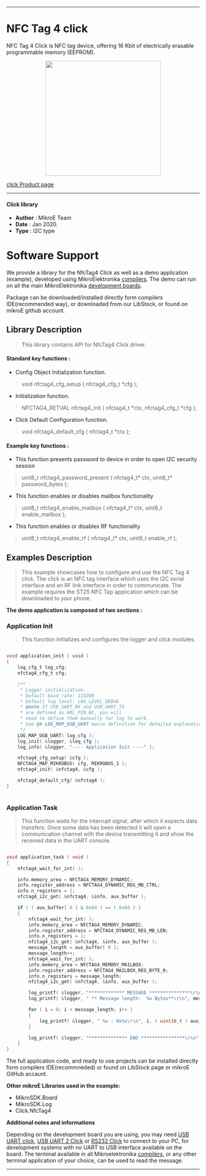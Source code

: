 

---
# NFC Tag 4  click

NFC Tag 4 Click is NFC tag device, offering 16 Kbit of electrically erasable
programmable memory (EEPROM). 

<p align="center">
  <img src="https://download.mikroe.com/images/click_for_ide/nfctag4_click.png" height=300px>
</p>

[click Product page](https://www.mikroe.com/nfc-tag-4-click)

---


#### Click library 

- **Author**        : MikroE Team
- **Date**          : Jan 2020.
- **Type**          : I2C type


# Software Support

We provide a library for the NfcTag4 Click 
as well as a demo application (example), developed using MikroElektronika 
[compilers](https://shop.mikroe.com/compilers). 
The demo can run on all the main MikroElektronika [development boards](https://shop.mikroe.com/development-boards).

Package can be downloaded/installed directly form compilers IDE(recommended way), or downloaded from our LibStock, or found on mikroE github account. 

## Library Description

> This library contains API for NfcTag4 Click driver.

#### Standard key functions :

- Config Object Initialization function.
> void nfctag4_cfg_setup ( nfctag4_cfg_t *cfg ); 
 
- Initialization function.
> NFCTAG4_RETVAL nfctag4_init ( nfctag4_t *ctx, nfctag4_cfg_t *cfg );

- Click Default Configuration function.
> void nfctag4_default_cfg ( nfctag4_t *ctx );


#### Example key functions :

- This function presents password to device in order to open I2C security session
> uint8_t nfctag4_password_present ( nfctag4_t* ctx, uint8_t* password_bytes );
 
- This function enables or disables mailbox functionality
> uint8_t nfctag4_enable_mailbox ( nfctag4_t* ctx, uint8_t enable_mailbox );

- This function enables or disables RF functionality
> uint8_t nfctag4_enable_rf ( nfctag4_t* ctx, uint8_t enable_rf );

## Examples Description

> This example showcases how to configure and use the NFC Tag 4 click. The click is an NFC tag 
> interface which uses the I2C serial interface and an RF link interface in order to communicate.
> The example requires the ST25 NFC Tap application which can be downloaded to your phone.


**The demo application is composed of two sections :**

### Application Init 

> This function initializes and configures the logger and click modules.

```c

void application_init ( void )
{
    log_cfg_t log_cfg;
    nfctag4_cfg_t cfg;

    /** 
     * Logger initialization.
     * Default baud rate: 115200
     * Default log level: LOG_LEVEL_DEBUG
     * @note If USB_UART_RX and USB_UART_TX 
     * are defined as HAL_PIN_NC, you will 
     * need to define them manually for log to work. 
     * See @b LOG_MAP_USB_UART macro definition for detailed explanation.
     */
    LOG_MAP_USB_UART( log_cfg );
    log_init( &logger, &log_cfg );
    log_info( &logger, "---- Application Init ----" );

    nfctag4_cfg_setup( &cfg );
    NFCTAG4_MAP_MIKROBUS( cfg, MIKROBUS_1 );
    nfctag4_init( &nfctag4, &cfg );

    nfctag4_default_cfg( &nfctag4 );
}
  
```

### Application Task

> This function waits for the interrupt signal, after which it expects data transfers. Once
> some data has been detected it will open a communication channel with the device transmitting
> it and show the received data in the UART console.

```c

void application_task ( void )
{
    nfctag4_wait_for_int( );

    info.memory_area = NFCTAG4_MEMORY_DYNAMIC;
    info.register_address = NFCTAG4_DYNAMIC_REG_MB_CTRL;
    info.n_registers = 1;
    nfctag4_i2c_get( &nfctag4, &info, aux_buffer );

    if ( ( aux_buffer[ 0 ] & 0x04 ) == ( 0x04 ) )
    {
        nfctag4_wait_for_int( );
        info.memory_area = NFCTAG4_MEMORY_DYNAMIC;
        info.register_address = NFCTAG4_DYNAMIC_REG_MB_LEN;
        info.n_registers = 1;
        nfctag4_i2c_get( &nfctag4, &info, aux_buffer );
        message_length = aux_buffer[ 0 ];
        message_length++;
        nfctag4_wait_for_int( );
        info.memory_area = NFCTAG4_MEMORY_MAILBOX;
        info.register_address = NFCTAG4_MAILBOX_REG_BYTE_0;
        info.n_registers = message_length;
        nfctag4_i2c_get( &nfctag4, &info, aux_buffer );

        log_printf( &logger, "************* MESSAGE ***************\r\n" );
        log_printf( &logger, " ** Message length:  %u Bytes**\r\n", message_length );

        for ( i = 0; i < message_length; i++ )
        {
            log_printf( &logger, " %u : 0x%x\r\n", i, ( uint16_t ) aux_buffer[ i ] );
        }

        log_printf( &logger, "************** END ****************\r\n" );
    }
}  

```

The full application code, and ready to use projects can be  installed directly form compilers IDE(recommneded) or found on LibStock page or mikroE GitHub accaunt.

**Other mikroE Libraries used in the example:** 

- MikroSDK.Board
- MikroSDK.Log
- Click.NfcTag4

**Additional notes and informations**

Depending on the development board you are using, you may need 
[USB UART click](https://shop.mikroe.com/usb-uart-click), 
[USB UART 2 Click](https://shop.mikroe.com/usb-uart-2-click) or 
[RS232 Click](https://shop.mikroe.com/rs232-click) to connect to your PC, for 
development systems with no UART to USB interface available on the board. The 
terminal available in all Mikroelektronika 
[compilers](https://shop.mikroe.com/compilers), or any other terminal application 
of your choice, can be used to read the message.



---
